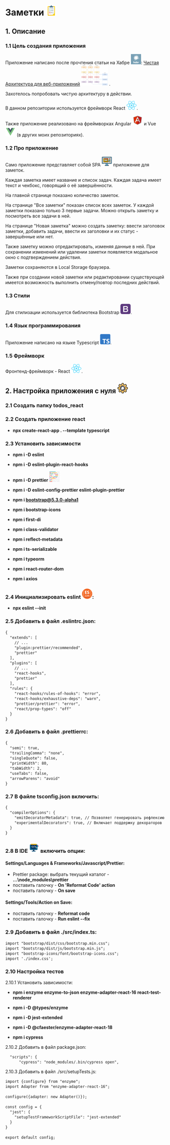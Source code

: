 # Заметки ![Todos](./images/Todos.png)

## 1. Описание

### 1.1 Цель создания приложения

Приложение написано после прочтения статьи на
Хабре ![Habr](./images/Habr.png): [Чистая Архитектура для веб-приложений](https://habr.com/ru/post/493430/) ![Clean architecture](./images/Clean_architecture.png)
.

Захотелось попробовать чистую архитектуру в действии.

В данном репозитории используется фреймворк React ![React](./images/React.png).

Также приложение реализовано на фреймворках Angular ![Angular](./images/Angular.png) и Vue ![Vue](./images/Vue.png) (в
других моих репозиториях).

### 1.2 Про приложение

Само приложение представляет собой SPA ![SPA](./images/SPA.png) приложение для заметок.

Каждая заметка имеет название и список задач. Каждая
задача имеет текст и чекбокс, говорящий о её завершённости.

На главной странице показано количество заметок.

На странице "Все заметки" показан список всех заметок. У каждой заметки показано только 3 первые задачи. Можно открыть
заметку и посмотреть все задачи в ней.

На странице "Новая заметка" можно создать заметку: ввести заголовок заметки, добавить задачи, ввести их заголовки и их
статус - завершённые или нет.

Также заметку можно отредактировать, изменяя данные в ней. При сохранении изменений или удалении заметки появляется
модальное окно с подтверждением действия.

Заметки сохраняются в Local Storage браузера.

Также при создании новой заметки или редактировании существующей имеется возможность выполнить отмену/повтор последних
действий.

### 1.3 Стили

Для стилизации используется библиотека Bootstrap ![Bootstrap](./images/Bootstrap.png).

### 1.4 Язык программирования

Приложение написано на языке Typescript ![Typescript](./images/Typescript.png).

### 1.5 Фреймворк

Фронтенд-фреймворк - React ![React](./images/React.png).

## 2. Настройка приложения с нуля ![Setting](./images/Setting.png)

### 2.1 Создать папку **todos_react**

### 2.2 Создать приложение react

* **npx create-react-app . --template typescript**

### 2.3 Установить зависимости

* **npm i -D eslint**
* **npm i -D eslint-plugin-react-hooks**

* **npm i -D prettier** ![Prettier](./images/Prettier.png)
* **npm i -D eslint-config-prettier eslint-plugin-prettier**

* **npm i bootstrap@5.3.0-alpha1**
* **npm i bootstrap-icons**

* **npm i first-di**
* **npm i class-validator**
* **npm i reflect-metadata**
* **npm i ts-serializable**
* **npm i typeorm**

* **npm i react-router-dom**
* **npm i axios**

### 2.4 Инициализировать eslint ![ESLint](./images/ESLint.png):

* **npx eslint --init**

### 2.5 Добавить в файл .eslintrc.json:

```
{
  "extends": [
    // ...
    "plugin:prettier/recommended",
    "prettier"
  ],
  "plugins": [
    // ...
    "react-hooks",
    "prettier"
  ],
  "rules": {
    "react-hooks/rules-of-hooks": "error",
    "react-hooks/exhaustive-deps": "warn",
    "prettier/prettier": "error",
    "react/prop-types": "off"
  }
}
```

### 2.6 Добавить в файл .prettierrc:

```
{
  "semi": true,
  "trailingComma": "none",
  "singleQuote": false,
  "printWidth": 80,
  "tabWidth": 2,
  "useTabs": false,
  "arrowParens": "avoid"
}
```

### 2.7 В файле tsconfig.json включить:

```
{
  "compilerOptions": {
    "emitDecoratorMetadata": true, // Позволяет генерировать рефлексию
    "experimentalDecorators": true, // Включает поддержку декораторов
  }
}
```

### 2.8 В IDE ![IDE](./images/IDE.png) включить опции:

#### Settings/Languages & Frameworks/Javascript/Prettier:

* Prettier package: выбрать текущий каталог - **...\node_modules\prettier**
* поставить галочку - **On 'Reformat Code' action**
* поставить галочку - **On save**

#### Settings/Tools/Action on Save:

* поставить галочку - **Reformat code**
* поставить галочку - **Run eslint --fix**

### 2.9 Добавить в файл ./src/index.ts:

```
import "bootstrap/dist/css/bootstrap.min.css";
import "bootstrap/dist/js/bootstrap.min.js";
import "bootstrap-icons/font/bootstrap-icons.css";
import './index.css';
```

### 2.10 Настройка тестов

2.10.1 Установить зависимости:

* **npm i enzyme enzyme-to-json enzyme-adapter-react-16 react-test-renderer**
* **npm i -D @types/enzyme**
* **npm i -D jest-extended**
* **npm i -D @cfaester/enzyme-adapter-react-18**

* **npm i cypress**

2.10.2 Добавить в файл package.json:

```
  "scripts": {
	  "cypress": "node_modules/.bin/cypress open", 
```

2.10.3 Добавить в файл ./src/setupTests.js:

```
import {configure} from "enzyme";
import Adapter from "enzyme-adapter-react-16";

configure({adapter: new Adapter()});

const config = {
  "jest": {
    "setupTestFrameworkScriptFile": "jest-extended"
  }
}

export default config;
```
